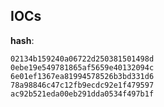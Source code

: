 
## IOCs

__hash__:

```text
02134b159240a06722d250381501498d
0ebe19e549781865af5659e40132094c
6e01ef1367ea81994578526b3bd331d6
78a98846c47c12fb9ecdc92e1f479597
ac92b521eda00eb291dda0534f497b1f
```